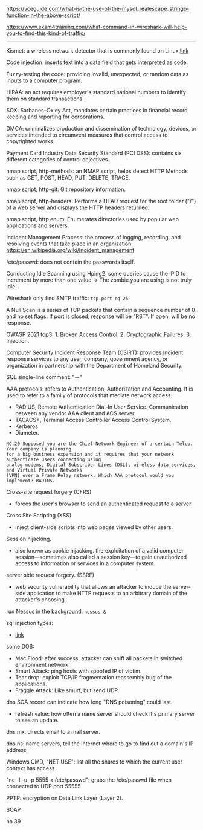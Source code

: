 https://vceguide.com/what-is-the-use-of-the-mysql_realescape_stringo-function-in-the-above-script/

https://www.exam4training.com/what-command-in-wireshark-will-help-you-to-find-this-kind-of-traffic/

---

Kismet: a wireless network detector that is commonly found on Linux.[link](https://www.kismetwireless.net/)

Code injection: inserts text into a data field that gets interpreted as code.

Fuzzy-testing the code: providing invalid, unexpected, or random data as inputs to a computer program.

HIPAA: an act  requires employer's standard national numbers to identify them on standard transactions.

SOX: Sarbanes–Oxley Act, mandates certain practices in financial record keeping and reporting for corporations.

DMCA: criminalizes production and dissemination of technology, devices, or services intended to circumvent measures that control access to copyrighted works.

Payment Card Industry Data Security Standard (PCI DSS): contains six different categories of control objectives.

nmap script, http-methods: an NMAP script, helps detect HTTP Methods such as GET, POST, HEAD, PUT, DELETE, TRACE.

nmap script, http-git: Git repository information.

nmap script, http-headers: Performs a HEAD request for the root folder ("/") of a web server and displays the HTTP headers returned.

nmap script, http enum: Enumerates directories used by popular web applications and servers.

Incident Management Process: the process of logging, recording, and resolving events that take place in an organization. https://en.wikipedia.org/wiki/Incident_management

/etc/passwd: does not contain the passwords itself.

Conducting Idle Scanning using Hping2, some queries cause the IPID to increment by more than one value -> The zombie you are using is not truly idle.

Wireshark only find SMTP traffic: ``` tcp.port eq 25 ```

A Null Scan is a series of TCP packets that contain a sequence number of 0 and no set flags. If port is closed, response will be "RST". If open, will be no response.

OWASP 2021 top3: 1. Broken Access Control. 2. Cryptographic Failures. 3. Injection.

Computer Security Incident Response Team (CSIRT): provides Incident response services to any user, company, government agency, or organization in partnership with the Department of Homeland Security.

SQL single-line comment: "--"

AAA protocols: refers to Authentication, Authorization and Accounting. It is used to refer to a family of protocols that mediate network access.
- RADIUS, Remote Authentication Dial-In User Service. Communication between any vendor AAA client and ACS server.
- TACACS+, Terminal Access Controller Access Control System. 
- Kerberos
- Diameter.

``` 
NO.20 Supposed you are the Chief Network Engineer of a certain Telco. Your company is planning
for a big business expansion and it requires that your network authenticate users connecting using
analog modems, Digital Subscriber Lines (DSL), wireless data services, and Virtual Private Networks
(VPN) over a Frame Relay network. Which AAA protocol would you implement? RADIUS. 
```

Cross-site request forgery (CFRS)
- forces the user's browser to send an authenticated request to a server

Cross Site Scripting (XSS).
- inject client-side scripts into web pages viewed by other users.

Session hijacking.
- also known as cookie hijacking. the exploitation of a valid computer session—sometimes also called a session key—to gain unauthorized access to information or services in a computer system.

server side request forgery. (SSRF)
- web security vulnerability that allows an attacker to induce the server-side application to make HTTP requests to an arbitrary domain of the attacker's choosing.

run Nessus in the background: ``` nessus & ```

sql injection types:
- [link](https://www.greycampus.com/opencampus/ethical-hacking/types-of-sql-injection)

some DOS:
- Mac Flood: after success, attacker can sniff all packets in switched environment network.
- Smurf Attack: ping hosts with spoofed IP of victim.
- Tear drop: exploit TCP/IP fragmentation reassembly bug of the applications.
- Fraggle Attack: Like smurf, but send UDP.

dns SOA record can indicate how long "DNS poisoning" could last. 
- refresh value: how often a name server should check it's primary server to see an update.

dns mx: directs email to a mail server.

dns ns: name servers, tell the Internet where to go to find out a domain's IP address

Windows CMD, "NET USE": list all the shares to which the current user context has access

"nc -l -u -p 5555 < /etc/passwd": grabs the /etc/passwd file when connected to UDP port 55555

PPTP: encryption on Data Link Layer (Layer 2).

SOAP

no 39
